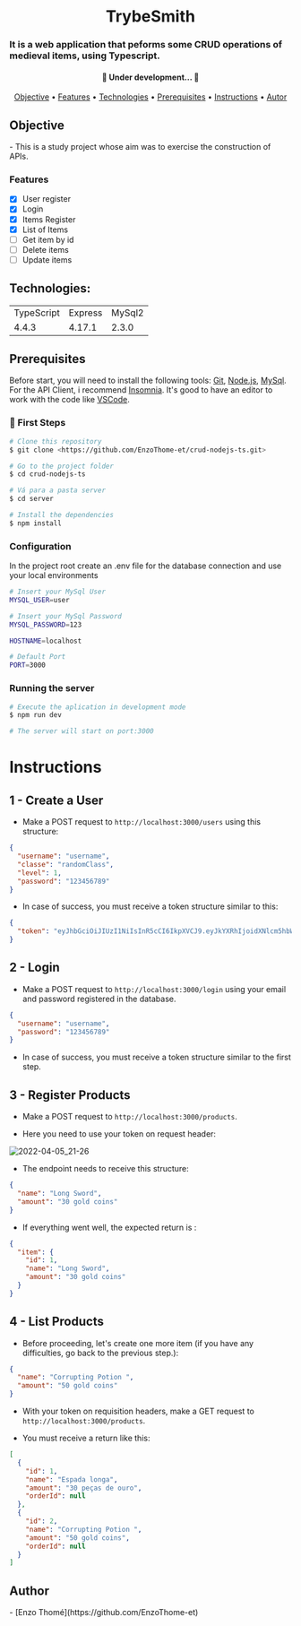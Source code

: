 
<h1 align="center">TrybeSmith</h1>

### It is a web application that peforms some CRUD operations of medieval items, using Typescript.

<!-- ![Medieval-Times](https://user-images.githubusercontent.com/85764731/161766901-77273016-c0e7-42b7-816e-e85a1d676a3b.gif) -->

<h4 align="center"> 
	🚧   Under development...   🚧
</h4>

<p align="center">
 <a href="#objective">Objective</a> •
 <a href="#features">Features</a> • 
 <a href="#technologies">Technologies</a> • 
 <a href="#prerequisites">Prerequisites</a> • 
 <a href="#instructions">Instructions</a> •
 <a href="#author">Autor</a>
</p>


<h2 id="objective"> Objective </h2>
- This is a study project whose aim was to exercise the construction of APIs.

<h3 id="features"> Features </h3>

- [x] User register
- [x] Login
- [x] Items Register
- [x] List of Items
- [ ] Get item by id
- [ ] Delete items 
- [ ] Update items

<h2  id="technologies">Technologies: </h2>

<table>
  <tr>
    <td>TypeScript</td>
    <td>Express</td>
    <td>MySql2</td>
  </tr>
  <tr>
    <td>4.4.3</td>
    <td>4.17.1</td>
    <td>2.3.0</td>
  </tr>
</table>

<h2 id="prerequisites"> Prerequisites </h2>

Before start, you will need to install the following tools: [Git](https://git-scm.com), [Node.js](https://nodejs.org/en/), [MySql](https://www.mysql.com/downloads/). For the API Client, i recommend [Insomnia](https://insomnia.rest/download).
It's good to have an editor to work with the code like [VSCode](https://code.visualstudio.com/).

### 🎲 First Steps

```bash
# Clone this repository
$ git clone <https://github.com/EnzoThome-et/crud-nodejs-ts.git>

# Go to the project folder
$ cd crud-nodejs-ts

# Vá para a pasta server
$ cd server

# Install the dependencies
$ npm install

```

### Configuration
In the project root create an .env file for the database connection and use your local environments
```bash
# Insert your MySql User
MYSQL_USER=user

# Insert your MySql Password
MYSQL_PASSWORD=123

HOSTNAME=localhost

# Default Port
PORT=3000
```

### Running the server

```bash
# Execute the aplication in development mode
$ npm run dev

# The server will start on port:3000
```
<h1 id="instructions"> Instructions </h1>

## 1 - Create a User

- Make a POST request to `http://localhost:3000/users` using this structure:

```json
{
  "username": "username",
  "classe": "randomClass",
  "level": 1,
  "password": "123456789"
}
```
- In case of success, you must receive a token structure similar to this: 

```json
{
  "token": "eyJhbGciOiJIUzI1NiIsInR5cCI6IkpXVCJ9.eyJkYXRhIjoidXNlcm5hbWUiLCJpYXQiOjE2NDkxNjc0NTksImV4cCI6MTY0OTI1Mzg1OX0.BmDlKtLQNsgTWZFhhTG0_FGhX1nyRuDBwy8V4YhZb50"
}
```

## 2 - Login

- Make a POST request to `http://localhost:3000/login` using your email and password registered in the database. 

```json
{
  "username": "username",
  "password": "123456789"
}
```

- In case of success, you must receive a token structure similar to the first step.

## 3 - Register Products

- Make a POST request to `http://localhost:3000/products`.

- Here you need to use your token on request header:

![2022-04-05_21-26](https://user-images.githubusercontent.com/85764731/161872159-c19d93d3-f5d2-4ccf-a941-209b1f0bee5f.png)

- The endpoint needs to receive this structure: 

```json
{
  "name": "Long Sword",
  "amount": "30 gold coins"
}
```

- If everything went well, the expected return is :

```json
{
  "item": {
    "id": 1,
    "name": "Long Sword", 
    "amount": "30 gold coins"
  }
}
```

## 4 - List Products

- Before proceeding, let's create one more item (if you have any difficulties, go back to the previous step.):

```json
{
  "name": "Corrupting Potion ",
  "amount": "50 gold coins"
}
```

- With your token on requisition headers, make a GET request to `http://localhost:3000/products`.

- You must receive a return like this:

```json
[
  {
    "id": 1,
    "name": "Espada longa",
    "amount": "30 peças de ouro",
    "orderId": null
  },
  {
    "id": 2,
    "name": "Corrupting Potion ",
    "amount": "50 gold coins",
    "orderId": null
  }
]
```

<h2 id="author"> Author </h2>
- [Enzo Thomé](https://github.com/EnzoThome-et)

